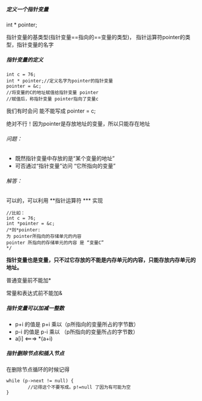 ##### 定义一个指针变量

int * pointer;

指针变量的基类型(指针变量==指向的==变量的类型)， 指针运算符pointer的类型，指针变量的名字

##### 指针变量的定义

```
int c = 76;
int * pointer;//定义名字为pointer的指针变量
pointer = &c;
//将变量的C的地址赋值给指针变量 pointer
//赋值后，称指针变量 pointer指向了变量c
```

我们有时会问 能不能写成 pointer = c;

绝对不行！因为pointer是存放地址的变量，所以只能存在地址

###### 问题：

- 既然指针变量中存放的是“某个变量的地址”
- 可否通过“指针变量”访问 “它所指向的变量”

###### 解答：

可以的，可以利用 **指针运算符 *** 实现

```
//比如：
int c = 76;
int *pointer = &c;
/*则*pointer:
为 pointer所指向的存储单元的内容
pointer 所指向的存储单元的内容 是 “变量C”
*/
```

**指针变量也是变量，只不过它存放的不能是内存单元的内容，只能存放内存单元的地址。**

普通变量前不能加*

常量和表达式前不能加&

##### 指针变量可以加减一整数

- p+i 的值是 p+i 乘以（p所指向的变量所占的字节数）
- p-i 的值是  p-i 乘以 （p所指向的变量所占的字节数）
- a[i] <===> *(a+i)

##### 指针删除节点和插入节点

在删除节点循环的时候记得

```
while (p->next != null) {
		//记得这个不要写成。p!=null 了因为有可能为空
}
```

